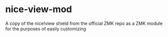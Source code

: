 # nice-view-mod
A copy of the nice!view shield from the official ZMK repo as a ZMK module for the purposes of easily customizing
